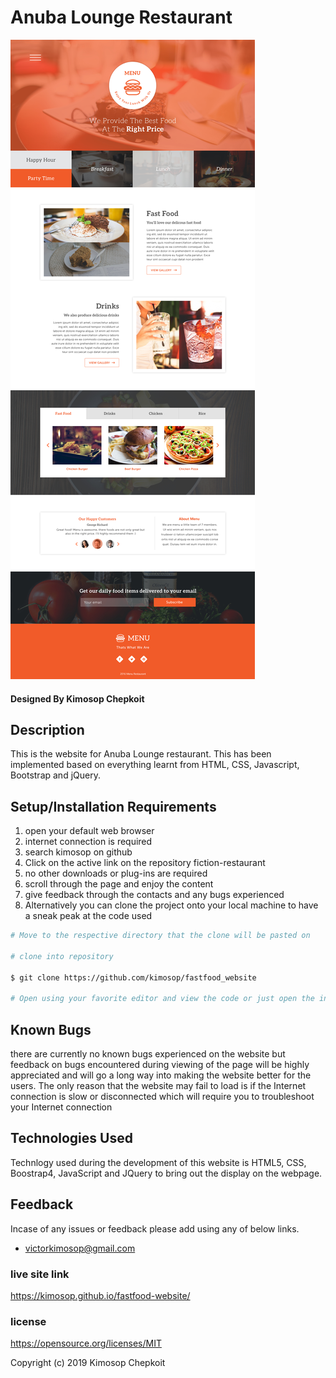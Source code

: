 # Anuba Lounge Restaurant


![](https://github.com/modongo/fictional-restaurant/blob/master/images/core.jpg)

#### Designed By **Kimosop Chepkoit**

## Description

This is the website for Anuba Lounge restaurant. This has been implemented based on everything learnt from HTML, CSS, Javascript, Bootstrap and jQuery.

## Setup/Installation Requirements

1. open your default web browser
2. internet connection is required 
3. search kimosop on github
4. Click on the active link on the repository fiction-restaurant
5. no other downloads or plug-ins are required 
6. scroll through the page and enjoy the content
7. give feedback through the contacts and any bugs experienced
8. Alternatively you can clone the project onto your local machine to have a sneak peak at the code used

``` bash
# Move to the respective directory that the clone will be pasted on

# clone into repository

$ git clone https://github.com/kimosop/fastfood_website

# Open using your favorite editor and view the code or just open the index.html on the browser
```

## Known Bugs

there are currently no known bugs experienced on the website but feedback on bugs encountered during viewing of the page will be highly appreciated and will go a long way into making the website better for the users. The only reason that the website may fail to load is if the Internet connection is slow or disconnected which will require you to troubleshoot your Internet connection

## Technologies Used

Technlogy used during the development of this website is  HTML5, CSS, Boostrap4, JavaScript and JQuery to bring out the display on the webpage.

## Feedback

Incase of any issues or feedback please add using any of below links.

* victorkimosop@gmail.com

### live site link

<https://kimosop.github.io/fastfood-website/>

### license

https://opensource.org/licenses/MIT


Copyright (c) 2019 Kimosop Chepkoit